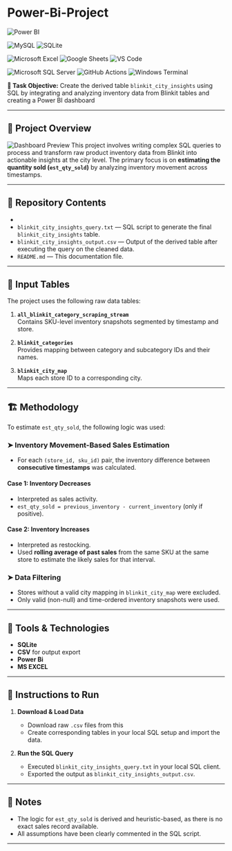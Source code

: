 # Power-Bi-Project

![Power BI](https://img.shields.io/badge/Power%20BI-F2C811?style=for-the-badge&logo=powerbi&logoColor=black)
<!--[PostgreSQL](https://img.shields.io/badge/PostgreSQL-336791?style=for-the-badge&logo=postgresql&logoColor=white)-->
![MySQL](https://img.shields.io/badge/MySQL-00000F?style=for-the-badge&logo=mysql&logoColor=white)
![SQLite](https://img.shields.io/badge/SQLite-07405E?style=for-the-badge&logo=sqlite&logoColor=white)
<!--[Tableau](https://img.shields.io/badge/Tableau-E97627?style=for-the-badge&logo=tableau&logoColor=white) -->
<!--[Canva](https://img.shields.io/badge/Canva-00C4CC?style=for-the-badge&logo=canva&logoColor=white) -->
<!--[Microsoft PowerPoint](https://img.shields.io/badge/Microsoft%20PowerPoint-B7472A?style=for-the-badge&logo=microsoftpowerpoint&logoColor=white)-->
![Microsoft Excel](https://img.shields.io/badge/Microsoft%20Excel-217346?style=for-the-badge&logo=microsoftexcel&logoColor=white)
![Google Sheets](https://img.shields.io/badge/Google%20Sheets-34A853?style=for-the-badge&logo=googlesheets&logoColor=white)
![VS Code](https://img.shields.io/badge/VSCode-007ACC?style=for-the-badge&logo=visualstudiocode&logoColor=white)
<!--[Figma](https://img.shields.io/badge/Figma-F24E1E?style=for-the-badge&logo=figma&logoColor=white) -->
<!--[Prezi](https://img.shields.io/badge/Prezi-3181FF?style=for-the-badge&logo=prezi&logoColor=white) -->
![Microsoft SQL Server](https://img.shields.io/badge/Microsoft%20SQL%20Server-CC2927?style=for-the-badge&logo=microsoftsqlserver&logoColor=white)
![GitHub Actions](https://img.shields.io/badge/GitHub%20Actions-2088FF?style=for-the-badge&logo=githubactions&logoColor=white)
![Windows Terminal](https://img.shields.io/badge/Windows%20Terminal-4D4D4D?style=for-the-badge&logo=windows&logoColor=white)

**🎯 Task Objective:** Create the derived table `blinkit_city_insights` using SQL by integrating and analyzing inventory data from Blinkit tables and creating a Power BI dashboard 

---

## 📁 Project Overview
![Dashboard Preview](images/dash-preview.jpeg)
This project involves writing complex SQL queries to process and transform raw product inventory data from Blinkit into actionable insights at the city level. The primary focus is on **estimating the quantity sold (`est_qty_sold`)** by analyzing inventory movement across timestamps. 

---

## 📂 Repository Contents
-
- `blinkit_city_insights_query.txt` — SQL script to generate the final `blinkit_city_insights` table.
- `blinkit_city_insights_output.csv` — Output of the derived table after executing the query on the cleaned data.
- `README.md` — This documentation file.

---

## 🧮 Input Tables

The project uses the following raw data tables:

1. **`all_blinkit_category_scraping_stream`**  
   Contains SKU-level inventory snapshots segmented by timestamp and store.

2. **`blinkit_categories`**  
   Provides mapping between category and subcategory IDs and their names.

3. **`blinkit_city_map`**  
   Maps each store ID to a corresponding city.

---

## 🏗️ Methodology

To estimate `est_qty_sold`, the following logic was used:

### ➤ Inventory Movement-Based Sales Estimation

- For each `(store_id, sku_id)` pair, the inventory difference between **consecutive timestamps** was calculated.

#### Case 1: Inventory Decreases  
- Interpreted as sales activity.
- `est_qty_sold = previous_inventory - current_inventory` (only if positive).

#### Case 2: Inventory Increases  
- Interpreted as restocking.
- Used **rolling average of past sales** from the same SKU at the same store to estimate the likely sales for that interval.

### ➤ Data Filtering
- Stores without a valid city mapping in `blinkit_city_map` were excluded.
- Only valid (non-null) and time-ordered inventory snapshots were used.

---

## 🧰 Tools & Technologies

- **SQLite**
- **CSV** for output export
- **Power Bi**
- **MS EXCEL**

---

## 📝 Instructions to Run

1. **Download & Load Data**
   - Download raw `.csv` files from this
   - Create corresponding tables in your local SQL setup and import the data.

2. **Run the SQL Query**
   - Executed `blinkit_city_insights_query.txt` in your local SQL client.
   - Exported the output as `blinkit_city_insights_output.csv`.



---

## 📌 Notes

- The logic for `est_qty_sold` is derived and heuristic-based, as there is no exact sales record available.
- All assumptions have been clearly commented in the SQL script.

---
